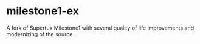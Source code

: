 # milestone1-ex
A fork of Supertux Milestone1 with  several quality of life improvements and modernizing of the source.
